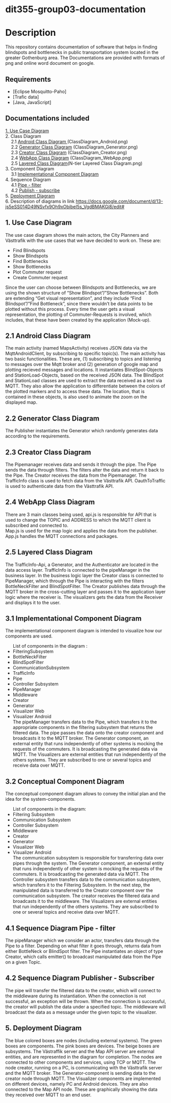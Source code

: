 # dit355-group03-documentation

# Description

This repository contains documentation of software that helps in finding blindspots and bottlenecks in public transportation system located in the greater Gothenburg area. The Documentations are provided with formats of png and online word document on google.

## Requirements

* [Eclipse Mosquitto-Paho]
* [Trafic data]
* [Java, JavaScript]

## Documentations included


[1. Use Case Diagram](https://github.com/DetailsMatterM/BottleneckSearchAndVisualization/blob/main/Documentation/Use%20Case%20Diagram.png) <br>
2. Class Diagram <br>
&emsp; 2.1 [Android Class Diagram  ](https://github.com/DetailsMatterM/BottleneckSearchAndVisualization/blob/main/Documentation/ClassDiagram_Android.png)(ClassDiagram_Android.png) <br>
&emsp; 2.2 [Generator Class Diagram](https://github.com/DetailsMatterM/BottleneckSearchAndVisualization/blob/main/Documentation/ClassDiagram_Generator.png)  (ClassDiagram_Generator.png) <br>
&emsp; 2.3 [Creator Class Diagram](https://github.com/DetailsMatterM/BottleneckSearchAndVisualization/blob/main/Documentation/ClassDiagram_Creator.png) (ClassDiagram_Creator.png) <br>
&emsp; 2.4 [WebApp Class Diagram](https://github.com/DetailsMatterM/BottleneckSearchAndVisualization/blob/main/Documentation/ClassDiagram_WebApp.png) (ClassDiagram_WebApp.png) <br>
&emsp; 2.5 [Layered Class Diagram](https://github.com/DetailsMatterM/BottleneckSearchAndVisualization/blob/main/Documentation/N-tier%20Layered%20Class%20Diagram.png)(N-tier Layered Class Diagram.png) <br>
3. Component Diagram <br>
&emsp; 3.1 [Implementational Component Diagram](https://github.com/DetailsMatterM/BottleneckSearchAndVisualization/tree/main/Documentation#31-implementational-component-diagram-) <br>
4. Sequence Diagram <br>
&emsp; 4.1 [Pipe - filter](https://github.com/DetailsMatterM/BottleneckSearchAndVisualization/blob/main/Documentation/SequenceDiagram%20-%20Pipe-Filter.png) <br>
&emsp; 4.2 [Publish - subscribe](https://github.com/DetailsMatterM/BottleneckSearchAndVisualization/blob/main/Documentation/SequenceDiagram%20-%20Publish-Subscribe.png) <br>
5. [Deployment Diagram](https://github.com/DetailsMatterM/BottleneckSearchAndVisualization/blob/main/Documentation/DeploymentDiagram.png) <br>
6. Description of diagrams in link https://docs.google.com/document/d/13-js5eSS014D49NSvfx9Oh9xObibeI5s_VgdBMAKGi8/edit# <br>

 




<h2> 1. Use Case Diagram </h2>
The use case diagram shows the main actors, the City Planners and Västtrafik with the use cases that we have decided to work on. 
These are:
<ul>
<li>Find Blindspots</li>
<li>Show Blindspots</li>
<li>Find Bottlenecks</li>
<li>Show Bottlenecks</li>
<li>Plot Commuter request</li>
<li>Create Commuter request</li>
</ul>

Since the user can choose between Blindspots and Bottlenecks, we are using the shown structure of “Show Blindspot”/”Show Bottlenecks”. 
Both are extending “Get visual representation”, and they include “Find Blindspot”/”Find Bottleneck”, since there wouldn’t be data points to be plotted without this process. 
Every time the user gets a visual representation, the plotting of Commuter-Requests is involved, which includes, 
that these have been created by the application (Mock-up).

<h2>2.1 Android Class Diagram</h2>
<p>The main activity (named MapsActivity) receives JSON data via the MqttAndroidClient, by subscribing to specific topic(s). 
The main activity has two basic functionalities. These are, (1) subscribing to topics and listening to messages over the Mqtt broker and (2) generation of google map and plotting recieved messages and locations. 
It instantiates BlindSpot-Objects and StationLoad-Objects, based on the received JSON data.
The BlindSpot and StationLoad classes are used to extract the data received as a text via MQTT. They also allow the application to differentiate between the colors of the plotted markers and to access these data. The location, that is contained in these objects, is also used to animate the zoom on the displayed map.
</p>

<h2>2.2 Generator Class Diagram</h2>
<p>The Publisher instantiates the Generator which randomly generates data according to the requirements.</p>

<h2>2.3 Creator Class Diagram</h2>
<p>The Pipemanager receives data and sends it through the pipe. The Pipe sends the data through filters. The filters alter the data and return it back to the Pipe. The Creator receives the data from the Pipemanager. The TrafficInfo class is used to fetch data from the Västtrafik API. OauthToTraffic is used to authenticate data from the Västtrafik API.</p>

<h2>2.4 WebApp Class Diagram</h2>
<p>There are 3 main classes being used, api.js is responsible for API that is used to change the TOPIC and ADDRESS to which the MQTT client is subscribed and connected to.<br> Map.js is used for the map logic and applies the data from the publisher. App.js handles the MQTT connections and packages.</p>

<h2>2.5 Layered Class Diagram</h2>
<p>The TrafficInfo-Api, a Generator, and the Authenticator are located in the data access layer. TrafficInfo is connected to the pipeManager in the business layer. 
In the business logic layer the Creator class is connected to PipeManager, which through the Pipe is interacting with the filters BottleNeckFilter and BlindSpotFilter.  
The Creator publishes data through the MQTT broker in the cross-cutting layer and passes it to the application layer logic where the receiver is. 
The visualizers gets the data from the Receiver and displays it to the user.
</p>


<h2>3.1 Implementational Component Diagram </h2> 
<p>The implementational component diagram is intended to visualize how our components are used. 
<ul>
List of components in the diagram :
<li>FilteringSubsystem </li>
<li>BottleNeckFilter </li>
<li>BlindSpotFilter</li>
<li>CommunicationSubsystem</li>
<li>TrafficInfo</li>
<li>Pipe</li>
<li>Controller Subsystem</li>
<li>PipeManager</li>
<li>Middleware</li>
<li>Creator</li>
<li>Generator</li>
<li>Visualizer Web</li>
<li>Visualizer Android</li>
The pipeManager transfers data to the Pipe, which transfers it to the appropriate components in the filtering subsystem that returns the filtered data. The pipe passes the data onto the creator component and broadcasts it to the MQTT broker. 
The Generator component, an external entity that runs independently of other systems is mocking the requests of the commuters. It is broadcasting the generated data via MQTT.
The Visualizers are external entities that run independently of the others systems. They are subscribed to one or several topics and receive data over MQTT.
</ul>
</p>

<h2>3.2 Conceptual Component Diagram </h2> 
<p>The conceptual component diagram allows to convey the initial plan and the idea for the system-components. 
<ul>
List of components in the diagram:
<li>Filtering Subsystem</li>
<li>Communication Subsystem</li>
<li>Controller Subsystem</li>
<li>Middleware</li>
<li>Creator</li>
<li>Generator</li>
<li>Visualizer Web</li>
<li>Visualizer Android</li>
The communication subsystem is responsible for transferring data over pipes through the system.
The Generator component, an external entity that runs independently of other system is mocking the requests of the commuters. It is broadcasting the generated data via MQTT.
The Controller subsystem transfers data to the communication subsystem, which transfers it to the Filtering Subsystem. In the next step, the manipulated data is transferred to the Creator component over the communication subsystem. The creator receives the filtered data and broadcasts it to the middleware.
The Visualizers are external entities that run independently of the others systems. They are subscribed to one or several topics and receive data over MQTT. 
</ul>
</p>
<h2> 4.1 Sequence Diagram Pipe - filter </h2>
<p>The pipeManager which we consider an actor, transfers data through the Pipe to a filter. Depending on what filter it goes through, returns data from either BottleNeck or BlindSpot filter. The Pipe instantiates an object of type Creator, which calls emitter() to broadcast manipulated data from the Pipe on a given Topic. 
</p>
<h2> 4.2 Sequence Diagram  Publisher - Subscriber </h2>
<p>
The pipe will transfer the filtered data to the creator, which will connect to the middleware during its instantiation. When the connection is not successful, an exception will be thrown. When the connection is successful, the creator will publish the data under a specified topic. The middleware will broadcast the data as a message under the given topic  to the visualizer.
</p>

<h2>5. Deployment Diagram</h2>
<p>The blue colored boxes are nodes (including external systems). The green boxes are components. The pink boxes are devices. The beige boxes are subsystems. 
The Västraffik server and the Map API server are external entities, and are represented in the diagram for completion.
The nodes are connected to other components and services, using TCP or MQTT. The node creator, running on a PC, is communicating with the Västtrafik server and the MQTT broker. The Generator-component is sending data to the creator node through MQTT. 
The Visualizer components are implemented on different devices, namely PC and Android devices. They are also connected to the Map API node. These are graphically showing the data they received over MQTT to an end user. 
</p>
